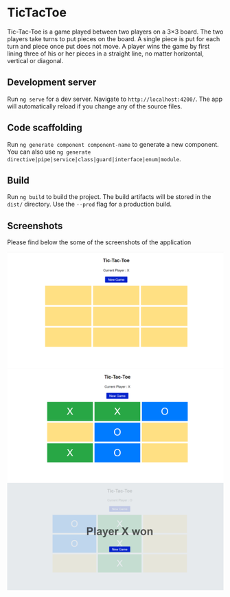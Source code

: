 # TicTacToe

Tic-Tac-Toe is a game played between two players on a 3×3 board. The two players take turns to put pieces on the board. A single piece is put for each turn and piece once put does not move. A player wins the game by first lining three of his or her pieces in a straight line, no matter horizontal, vertical or diagonal. 

## Development server

Run `ng serve` for a dev server. Navigate to `http://localhost:4200/`. The app will automatically reload if you change any of the source files.

## Code scaffolding

Run `ng generate component component-name` to generate a new component. You can also use `ng generate directive|pipe|service|class|guard|interface|enum|module`.

## Build

Run `ng build` to build the project. The build artifacts will be stored in the `dist/` directory. Use the `--prod` flag for a production build.

## Screenshots

Please find below the some of the screenshots of the application

![Game](./start.PNG)
![Game](./game.PNG)
![Game](./xwon.PNG)
